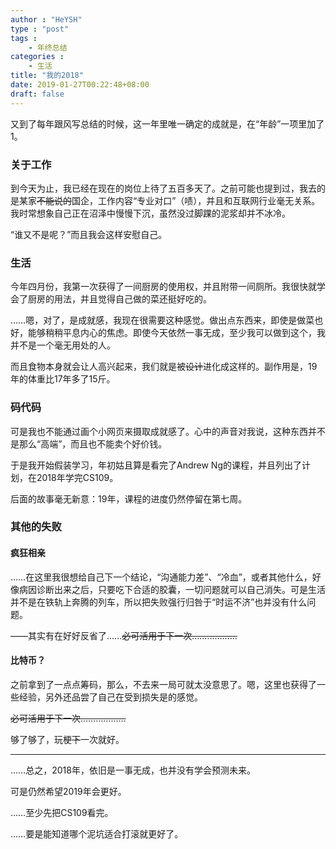 ```yaml
---
author : "HeYSH"
type : "post"
tags :
    - 年终总结
categories :
    - 生活
title: "我的2018"
date: 2019-01-27T00:22:48+08:00
draft: false
---
```


又到了每年跟风写总结的时候，这一年里唯一确定的成就是，在“年龄”一项里加了1。

### 关于工作

到今天为止，我已经在现在的岗位上待了五百多天了。之前可能也提到过，我去的是某家~~不能说的~~国企，工作内容“专业对口”（啧），并且和互联网行业毫无关系。我时常想象自己正在沼泽中慢慢下沉，虽然没过脚踝的泥浆却并不冰冷。

“谁又不是呢？”而且我会这样安慰自己。

### 生活

今年四月份，我第一次获得了一间厨房的使用权，并且附带一间厕所。我很快就学会了厨房的用法，并且觉得自己做的菜还挺好吃的。

……嗯，对了，是成就感，我现在很需要这种感觉。做出点东西来，即使是做菜也好，能够稍稍平息内心的焦虑。即使今天依然一事无成，至少我可以做到这个，我并不是一个毫无用处的人。

而且食物本身就会让人高兴起来，我们就是被~~设计~~进化成这样的。副作用是，19年的体重比17年多了15斤。

### 码代码

可是我也不能通过画个小网页来摄取成就感了。心中的声音对我说，这种东西并不是那么“高端”，而且也不能卖个好价钱。

于是我开始假装学习，年初姑且算是看完了Andrew Ng的课程，并且列出了计划，在2018年学完CS109。

后面的故事毫无新意：19年，课程的进度仍然停留在第七周。

### 其他的失败

#### 疯狂相亲

……在这里我很想给自己下一个结论，“沟通能力差”、“冷血”，或者其他什么，好像病因诊断出来之后，只要吃下合适的胶囊，一切问题就可以自己消失。可是生活并不是在铁轨上奔腾的列车，所以把失败强行归咎于“时运不济”也并没有什么问题。

——其实有在好好反省了……~~必可活用于下一次………………~~

#### 比特币？

之前拿到了一点点筹码，那么，不去来一局可就太没意思了。嗯，这里也获得了一些经验，另外还品尝了自己在受到损失是的感觉。

~~必可活用于下一次………………~~

够了够了，玩梗~~下~~一次就好。

-----------
……总之，2018年，依旧是一事无成，也并没有学会预测未来。

可是仍然希望2019年会更好。

……至少先把CS109看完。

……要是能知道哪个泥坑适合打滚就更好了。
